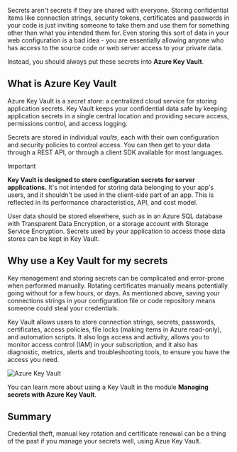 Secrets aren't secrets if they are shared with everyone. Storing confidential items like connection strings, security tokens, certificates and passwords in your code is just inviting someone to take them and use them for something other than what you intended them for. Even storing this sort of data in your web configuration is a bad idea - you are essentially allowing anyone who has access to the source code or web server access to your private data.

Instead, you should always put these secrets into **Azure Key Vault**.

## What is Azure Key Vault
Azure Key Vault is a *secret store*: a centralized cloud service for storing application secrets. Key Vault keeps your confidential data safe by keeping application secrets in a single central location and providing secure access, permissions control, and access logging.

Secrets are stored in individual *vaults*, each with their own configuration and security policies to control access. You can then get to your data through a REST API, or through a client SDK available for most languages.

> [!IMPORTANT]
> **Key Vault is designed to store configuration secrets for server applications.** It's not intended for storing data belonging to your app's users, and it shouldn't be used in the client-side part of an app. This is reflected in its performance characteristics, API, and cost model.
>
> User data should be stored elsewhere, such as in an Azure SQL database with Transparent Data Encryption, or a storage account with Storage Service Encryption. Secrets used by your application to access those data stores can be kept in Key Vault.

## Why use a Key Vault for my secrets

Key management and storing secrets can be complicated and error-prone when performed manually. Rotating certificates manually means potentially going without for a few hours, or days. As mentioned above, saving your connections strings in your configuration file or code repository means someone could steal your credentials.

Key Vault allows users to store connection strings, secrets, passwords, certificates, access policies, file locks (making items in Azure read-only), and automation scripts.  It also logs access and activity, allows you to monitor access control (IAM) in your subscription, and it also has diagnostic, metrics, alerts and troubleshooting tools, to ensure you have the access you need.

![Azure Key Vault](../media-draft/Key-Vault.png)

<!-- TODO: get link to TC module -->
You can learn more about using a Key Vault in the module **Managing secrets with Azure Key Vault**.

## Summary

Credential theft, manual key rotation and certificate renewal can be a thing of the past if you manage your secrets well, using Azue Key Vault.
